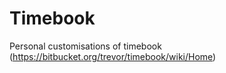 Timebook
========

Personal customisations of timebook (https://bitbucket.org/trevor/timebook/wiki/Home)